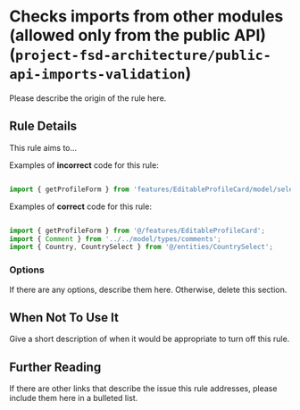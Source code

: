 # Checks imports from other modules (allowed only from the public API) (`project-fsd-architecture/public-api-imports-validation`)

<!-- end auto-generated rule header -->

Please describe the origin of the rule here.

## Rule Details

This rule aims to...

Examples of **incorrect** code for this rule:

```js

import { getProfileForm } from 'features/EditableProfileCard/model/selectors/getProfileForm/getProfileForm';


```

Examples of **correct** code for this rule:

```js

import { getProfileForm } from '@/features/EditableProfileCard';
import { Comment } from '../../model/types/comments';
import { Country, CountrySelect } from '@/entities/CountrySelect';


```

### Options

If there are any options, describe them here. Otherwise, delete this section.

## When Not To Use It

Give a short description of when it would be appropriate to turn off this rule.

## Further Reading

If there are other links that describe the issue this rule addresses, please include them here in a bulleted list.
